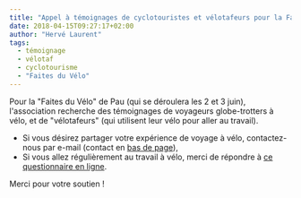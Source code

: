 ```yaml
---
title: "Appel à témoignages de cyclotouristes et vélotafeurs pour la Faites du Vélo 2018"
date: 2018-04-15T09:27:17+02:00
author: "Hervé Laurent"
tags:
  - témoignage
  - vélotaf
  - cyclotourisme
  - "Faites du Vélo"
---
```

Pour la "Faites du Vélo" de Pau (qui se déroulera les 2 et 3 juin), l'association recherche des témoignages de voyageurs globe-trotters à vélo, et de "vélotafeurs" (qui utilisent leur vélo pour aller au travail).

<!--more-->
* Si vous désirez partager votre expérience de voyage à vélo, contactez-nous par
  e-mail (contact en [bas de page](#footer)),
* Si vous allez régulièrement au travail à vélo, merci de répondre à [ce
  questionnaire en ligne](https://goo.gl/forms/4A9iENrIS9oPqZb32).

Merci pour votre soutien !
